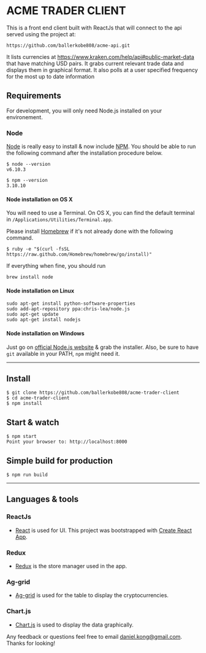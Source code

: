 
# ACME TRADER CLIENT

This is a front end client built with ReactJs that will connect to the api served using the project at:
    
    https://github.com/ballerkobe808/acme-api.git

It lists currencies at https://www.kraken.com/help/api#public-market-data that have matching USD pairs.
It grabs current relevant trade data and displays them in graphical format. It also polls at a user specified frequency for the most up to date information   


## Requirements

For development, you will only need Node.js installed on your environement.

### Node

[Node](http://nodejs.org/) is really easy to install & now include [NPM](https://npmjs.org/).
You should be able to run the following command after the installation procedure
below.

    $ node --version
    v6.10.3

    $ npm --version
    3.10.10

#### Node installation on OS X

You will need to use a Terminal. On OS X, you can find the default terminal in
`/Applications/Utilities/Terminal.app`.

Please install [Homebrew](http://brew.sh/) if it's not already done with the following command.

    $ ruby -e "$(curl -fsSL https://raw.github.com/Homebrew/homebrew/go/install)"

If everything when fine, you should run

    brew install node

#### Node installation on Linux

    sudo apt-get install python-software-properties
    sudo add-apt-repository ppa:chris-lea/node.js
    sudo apt-get update
    sudo apt-get install nodejs

#### Node installation on Windows

Just go on [official Node.js website](http://nodejs.org/) & grab the installer.
Also, be sure to have `git` available in your PATH, `npm` might need it.

---

## Install

    $ git clone https://github.com/ballerkobe808/acme-trader-client
    $ cd acme-trader-client
    $ npm install


## Start & watch

    $ npm start
    Point your browser to: http://localhost:8000


## Simple build for production

    $ npm run build



---

## Languages & tools

### ReactJs

- [React](http://facebook.github.io/react) is used for UI.
This project was bootstrapped with [Create React App](https://github.com/facebookincubator/create-react-app).

### Redux

- [Redux](https://github.com/reduxjs/redux) is the store manager used in the app.

### Ag-grid

- [Ag-grid](https://www.ag-grid.com/) is used for the table to display the cryptocurrencies.

### Chart.js

- [Chart.js](http://www.chartjs.org/) is used to display the data graphically.




Any feedback or questions feel free to email daniel.kong@gmail.com. Thanks for looking!

